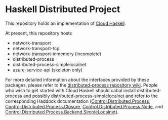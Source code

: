 Haskell Distributed Project
===========================

This repository holds an implementation of [Cloud Haskell][1].

At present, this repository hosts 

* network-transport
* network-transport-tcp
* network-transport-inmemory (incomplete) 
* distributed-process
* distributed-process-simplelocalnet
* azure-service-api (skeleton only)

For more detailed information about the interfaces provided by these packages,
please refer to the [distributed-process repository wiki][2]. People who wish
to get started with Cloud Haskell should cabal install
distributed-process and possibly distributed-process-simplelocalnet and refer
to the corresponding Haddock documentation ([Control.Distributed.Process][3],
[Control.Distributed.Process.Closure][4],
[Control.Distributed.Process.Node][5], and
[Control.Distributed.Process.Backend.SimpleLocalnet][6]).

[1]: http://research.microsoft.com/en-us/um/people/simonpj/papers/parallel/remote.pdf
[2]: https://github.com/haskell-distributed/distributed-process/wiki
[3]: http://hackage.haskell.org/packages/archive/distributed-process/0.2.1.4/doc/html/Control-Distributed-Process.html
[4]: http://hackage.haskell.org/packages/archive/distributed-process/0.2.1.4/doc/html/Control-Distributed-Process-Closure.html
[5]: http://hackage.haskell.org/packages/archive/distributed-process/0.2.1.4/doc/html/Control-Distributed-Process-Node.html
[6]: http://hackage.haskell.org/packages/archive/distributed-process-simplelocalnet/0.2.0.3/doc/html/Control-Distributed-Process-Backend-SimpleLocalnet.html
